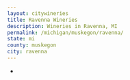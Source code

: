 ```yaml
---
layout: citywineries
title: Ravenna Wineries
description: Wineries in Ravenna, MI
permalink: /michigan/muskegon/ravenna/
state: mi
county: muskegon
city: ravenna
---
```

-
